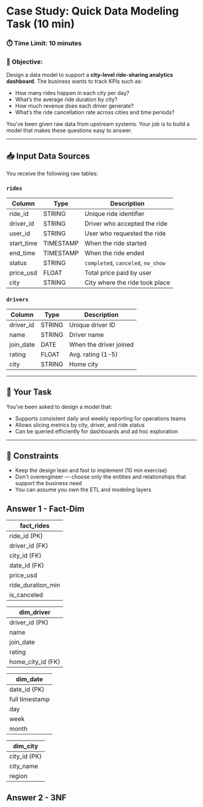 # Case Study: Quick Data Modeling Task (10 min)

### ⏱️ Time Limit: 10 minutes

### 🎯 Objective:

Design a data model to support a **city-level ride-sharing analytics dashboard**. The business wants to track KPIs such as:

* How many rides happen in each city per day?
* What’s the average ride duration by city?
* How much revenue does each driver generate?
* What’s the ride cancellation rate across cities and time periods?

You’ve been given raw data from upstream systems. Your job is to build a model that makes these questions easy to answer.

---

## 📥 Input Data Sources

You receive the following raw tables:

### `rides`

| Column      | Type      | Description                        |
| ----------- | --------- | ---------------------------------- |
| ride\_id    | STRING    | Unique ride identifier             |
| driver\_id  | STRING    | Driver who accepted the ride       |
| user\_id    | STRING    | User who requested the ride        |
| start\_time | TIMESTAMP | When the ride started              |
| end\_time   | TIMESTAMP | When the ride ended                |
| status      | STRING    | `completed`, `canceled`, `no_show` |
| price\_usd  | FLOAT     | Total price paid by user           |
| city        | STRING    | City where the ride took place     |

### `drivers`

| Column     | Type   | Description            |
| ---------- | ------ | ---------------------- |
| driver\_id | STRING | Unique driver ID       |
| name       | STRING | Driver name            |
| join\_date | DATE   | When the driver joined |
| rating     | FLOAT  | Avg. rating (1-5)      |
| city       | STRING | Home city              |

---

## 🧩 Your Task

You’ve been asked to design a model that:

* Supports consistent daily and weekly reporting for operations teams
* Allows slicing metrics by city, driver, and ride status
* Can be queried efficiently for dashboards and ad hoc exploration

---

## 🚨 Constraints

* Keep the design lean and fast to implement (10 min exercise)
* Don't overengineer — choose only the entities and relationships that support the business need
* You can assume you own the ETL and modeling layers


## Answer 1 - Fact-Dim
| fact_rides |
| ----------- |
| ride_id (PK) |
| driver_id (FK) |
| city_id (FK) |
| date_id (FK) |
| price_usd |
| ride_duration_min |
| is_canceled |


| dim_driver |
| ----------- |
| driver_id (PK) |
| name |
| join_date |
| rating |
| home_city_id (FK) |

| dim_date |
| ----------- |
| date_id (PK) |
| full timestamp |
| day | 
| week |
| month |

| dim_city |
| ----------- |
| city_id (PK) |
| city_name |
| region |


## Answer 2 - 3NF
